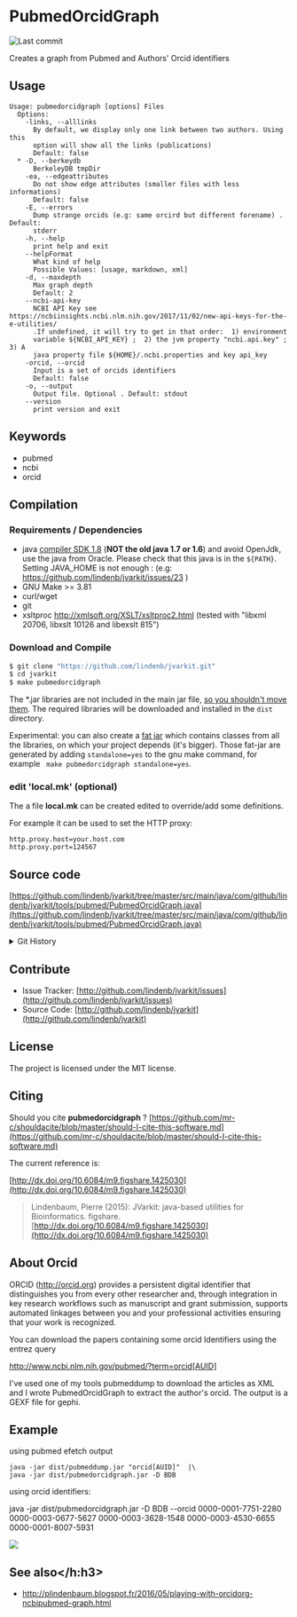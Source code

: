 # PubmedOrcidGraph

![Last commit](https://img.shields.io/github/last-commit/lindenb/jvarkit.png)

Creates a graph from Pubmed and Authors' Orcid identifiers


## Usage

```
Usage: pubmedorcidgraph [options] Files
  Options:
    -links, --alllinks
      By default, we display only one link between two authors. Using this 
      option will show all the links (publications)
      Default: false
  * -D, --berkeydb
      BerkeleyDB tmpDir
    -ea, --edgeattributes
      Do not show edge attributes (smaller files with less informations)
      Default: false
    -E, --errors
      Dump strange orcids (e.g: same orcird but different forename) . Default: 
      stderr 
    -h, --help
      print help and exit
    --helpFormat
      What kind of help
      Possible Values: [usage, markdown, xml]
    -d, --maxdepth
      Max graph depth
      Default: 2
    --ncbi-api-key
      NCBI API Key see https://ncbiinsights.ncbi.nlm.nih.gov/2017/11/02/new-api-keys-for-the-e-utilities/ 
      .If undefined, it will try to get in that order:  1) environment 
      variable ${NCBI_API_KEY} ;  2) the jvm property "ncbi.api.key" ;	3) A 
      java property file ${HOME}/.ncbi.properties and key api_key
    -orcid, --orcid
      Input is a set of orcids identifiers
      Default: false
    -o, --output
      Output file. Optional . Default: stdout
    --version
      print version and exit

```


## Keywords

 * pubmed
 * ncbi
 * orcid


## Compilation

### Requirements / Dependencies

* java [compiler SDK 1.8](http://www.oracle.com/technetwork/java/index.html) (**NOT the old java 1.7 or 1.6**) and avoid OpenJdk, use the java from Oracle. Please check that this java is in the `${PATH}`. Setting JAVA_HOME is not enough : (e.g: https://github.com/lindenb/jvarkit/issues/23 )
* GNU Make >= 3.81
* curl/wget
* git
* xsltproc http://xmlsoft.org/XSLT/xsltproc2.html (tested with "libxml 20706, libxslt 10126 and libexslt 815")


### Download and Compile

```bash
$ git clone "https://github.com/lindenb/jvarkit.git"
$ cd jvarkit
$ make pubmedorcidgraph
```

The *.jar libraries are not included in the main jar file, [so you shouldn't move them](https://github.com/lindenb/jvarkit/issues/15#issuecomment-140099011 ).
The required libraries will be downloaded and installed in the `dist` directory.

Experimental: you can also create a [fat jar](https://stackoverflow.com/questions/19150811/) which contains classes from all the libraries, on which your project depends (it's bigger). Those fat-jar are generated by adding `standalone=yes` to the gnu make command, for example ` make pubmedorcidgraph standalone=yes`.

### edit 'local.mk' (optional)

The a file **local.mk** can be created edited to override/add some definitions.

For example it can be used to set the HTTP proxy:

```
http.proxy.host=your.host.com
http.proxy.port=124567
```
## Source code 

[https://github.com/lindenb/jvarkit/tree/master/src/main/java/com/github/lindenb/jvarkit/tools/pubmed/PubmedOrcidGraph.java](https://github.com/lindenb/jvarkit/tree/master/src/main/java/com/github/lindenb/jvarkit/tools/pubmed/PubmedOrcidGraph.java)


<details>
<summary>Git History</summary>

```
Fri Nov 3 09:47:30 2017 +0100 ; updated code for ncbi api_key ; https://github.com/lindenb/jvarkit/commit/1a6c7673fd0ec2473433d78e24b1cbd6cfe6e4ca
Thu Nov 2 19:54:56 2017 +0100 ; added NCBI API key ; https://github.com/lindenb/jvarkit/commit/fa13648014a42cd307b25f8661385e9f62d42bea
Mon May 15 17:17:02 2017 +0200 ; cont ; https://github.com/lindenb/jvarkit/commit/fc77d9c9088e4bc4c0033948eafb0d8e592f13fe
Tue Apr 4 20:55:42 2017 +0200 ; bdb and fix orcid ; https://github.com/lindenb/jvarkit/commit/8a13cc0e9e36a4b86e3fd1628ff2f241b4a09c1f
Tue Apr 4 17:09:36 2017 +0200 ; vcfgnomad ; https://github.com/lindenb/jvarkit/commit/eac33a01731eaffbdc401ec5fd917fe345b4a181
Thu May 26 16:43:07 2016 +0200 ; cont ; https://github.com/lindenb/jvarkit/commit/60ada53779722d3b5f4bff4d31b08cb518a38541
Mon May 23 09:37:06 2016 +0200 ; json ; https://github.com/lindenb/jvarkit/commit/ea11a24eac02ecb6ad28cadeefb035ae076e5a9d
Sun May 22 12:00:54 2016 +0200 ; cont ; https://github.com/lindenb/jvarkit/commit/82ee0a8cd412a3dab4fb0f251b6ec686426db85a
Fri May 20 18:11:18 2016 +0200 ; orcid ; https://github.com/lindenb/jvarkit/commit/44efe5d5addfd9c2b2bc5604918d4092595893a5
Fri May 20 12:11:28 2016 +0200 ; orcid graph ; https://github.com/lindenb/jvarkit/commit/7a15bbc49acd42dcc3b44828a61ddeaaed275c24
```

</details>

## Contribute

- Issue Tracker: [http://github.com/lindenb/jvarkit/issues](http://github.com/lindenb/jvarkit/issues)
- Source Code: [http://github.com/lindenb/jvarkit](http://github.com/lindenb/jvarkit)

## License

The project is licensed under the MIT license.

## Citing

Should you cite **pubmedorcidgraph** ? [https://github.com/mr-c/shouldacite/blob/master/should-I-cite-this-software.md](https://github.com/mr-c/shouldacite/blob/master/should-I-cite-this-software.md)

The current reference is:

[http://dx.doi.org/10.6084/m9.figshare.1425030](http://dx.doi.org/10.6084/m9.figshare.1425030)

> Lindenbaum, Pierre (2015): JVarkit: java-based utilities for Bioinformatics. figshare.
> [http://dx.doi.org/10.6084/m9.figshare.1425030](http://dx.doi.org/10.6084/m9.figshare.1425030)


## About Orcid
 ORCID  (http://orcid.org) provides a persistent digital identifier that distinguishes you from every other researcher and, through integration in key research workflows such as manuscript and grant submission, supports automated linkages between you and your professional activities ensuring that your work is recognized.

You can download the papers containing some orcid Identifiers using the entrez query

http://www.ncbi.nlm.nih.gov/pubmed/?term=orcid[AUID]

I've used one of my tools pubmeddump to download the articles as XML and I wrote PubmedOrcidGraph to extract the author's orcid.
The output is a GEXF file for gephi.

## Example

using pubmed efetch output

```
java -jar dist/pubmeddump.jar "orcid[AUID]"  |\
java -jar dist/pubmedorcidgraph.jar -D BDB 
```

using orcid identifiers:

java -jar dist/pubmedorcidgraph.jar -D BDB --orcid 0000-0001-7751-2280 0000-0003-0677-5627 0000-0003-3628-1548 0000-0003-4530-6655 0000-0001-8007-5931 


<img src="https://pbs.twimg.com/media/Ci-h0MJWUAAvJjw.jpg"/>

## See also</h:h3>

 * http://plindenbaum.blogspot.fr/2016/05/playing-with-orcidorg-ncbipubmed-graph.html


